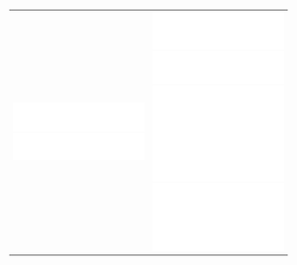 <table cellspacing="0" cellpadding="0">
  <tbody>
    <tr>
      <td width="50%" valign="middle">
        <img src="https://github.com/hrbdev/hrbdev/blob/main/assets/metrics.base.header.svg">
        <img src="https://github.com/hrbdev/hrbdev/blob/main/assets/metrics.plugin.stackoverflow.svg">
      </td>
      <td width="50%" valign="top">
        <img src="https://github.com/hrbdev/hrbdev/blob/main/assets/metrics.base.activity-community.svg">
        <img src="https://github.com/hrbdev/hrbdev/blob/main/assets/metrics.base.repositories.svg">
        <img src="https://github.com/hrbdev/hrbdev/blob/main/assets/metrics.plugin.habits.svg">
        <img src="https://github.com/hrbdev/hrbdev/blob/main/assets/metrics.plugin.followup.svg">
      </td>
    </tr>
  </tbody>
</table>
